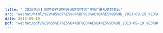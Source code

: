 ```yaml
---
title: "【本周热点】同性交往过密违纪防同性恋“笑规”要从娃娃抓起"
src: "wechat/html/%E9%85%B7%E5%84%BF%E8%AE%BA%E5%9D%9B_2013-09-19_%E3%80%90%E6%9C%AC%E5%91%A8%E7%83%AD%E7%82%B9%E3%80%91%E5%90%8C%E6%80%A7%E4%BA%A4%E5%BE%80%E8%BF%87%E5%AF%86%E8%BF%9D%E7%BA%AA%E9%98%B2%E5%90%8C%E6%80%A7%E6%81%8B%E2%80%9C%E7%AC%91%E8%A7%84%E2%80%9D%E8%A6%81%E4%BB%8E%E5%A8%83%E5%A8%83%E6%8A%93%E8%B5%B7.html"
date: 2013-09-19
pdf: "wechat/pdf/%E9%85%B7%E5%84%BF%E8%AE%BA%E5%9D%9B_2013-09-19_%E3%80%90%E6%9C%AC%E5%91%A8%E7%83%AD%E7%82%B9%E3%80%91%E5%90%8C%E6%80%A7%E4%BA%A4%E5%BE%80%E8%BF%87%E5%AF%86%E8%BF%9D%E7%BA%AA%E9%98%B2%E5%90%8C%E6%80%A7%E6%81%8B%E2%80%9C%E7%AC%91%E8%A7%84%E2%80%9D%E8%A6%81%E4%BB%8E%E5%A8%83%E5%A8%83%E6%8A%93%E8%B5%B7.pdf"
---
```

